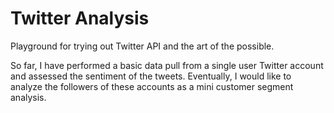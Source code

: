 # Twitter Analysis
Playground for trying out Twitter API and the art of the possible.

So far, I have performed a basic data pull from a single user Twitter account and assessed the sentiment of the tweets. Eventually, I would like to analyze the followers of these accounts as a mini customer segment analysis.
